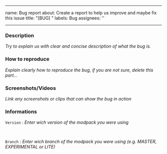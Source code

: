 
---
name: Bug report
about: Create a report to help us improve and maybe fix this issue
title: "[BUG] "
labels: Bug
assignees: '' 

---

###  Description
*Try to explain us with clear and concise description of what the bug is.*

### How to reproduce
*Explain clearly how to reproduce the bug, if you are not sure, delete this part...*

### Screenshots/Videos
*Link any screenshots or clips that can show the bug in action*

### Informations
`Version` : *Enter wich version of the modpack you were using*
<!-- Don't delete --> <br> 
`Branch` : *Enter wich branch of the modpack you were using (e.g. MASTER, EXPERIMENTAL or LITE)*
